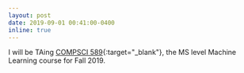 ```yaml
---
layout: post
date: 2019-09-01 00:41:00-0400
inline: true
---
```


I will be TAing [COMPSCI 589](https://people.cs.umass.edu/~mfiterau/teaching/F19-COMPSCI589.html){:target="\_blank"}, the MS level Machine Learning course for Fall 2019.
